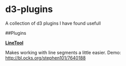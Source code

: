 d3-plugins
==========

A collection of d3 plugins I have found usefull

##Plugins

[__LineTool__](https://github.com/stephen101/d3-plugins/tree/master/src/lineTool)

Makes working with line segments a little easier.
Demo: http://bl.ocks.org/stephen101/7640188
